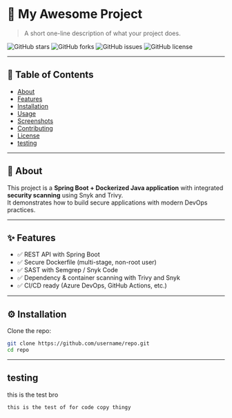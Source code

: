 # 🚀 My Awesome Project

> A short one-line description of what your project does.

![GitHub stars](https://img.shields.io/github/stars/username/repo?style=social)
![GitHub forks](https://img.shields.io/github/forks/username/repo?style=social)
![GitHub issues](https://img.shields.io/github/issues/username/repo)
![GitHub license](https://img.shields.io/github/license/username/repo)

---

## 📖 Table of Contents
- [About](#about)
- [Features](#features)
- [Installation](#installation)
- [Usage](#usage)
- [Screenshots](#screenshots)
- [Contributing](#contributing)
- [License](#license)
- [testing](#testing)

---

## 🧐 About
This project is a **Spring Boot + Dockerized Java application** with integrated **security scanning** using Snyk and Trivy.  
It demonstrates how to build secure applications with modern DevOps practices.  

---

## ✨ Features
- ✅ REST API with Spring Boot  
- ✅ Secure Dockerfile (multi-stage, non-root user)  
- ✅ SAST with Semgrep / Snyk Code  
- ✅ Dependency & container scanning with Trivy and Snyk  
- ✅ CI/CD ready (Azure DevOps, GitHub Actions, etc.)  

---

## ⚙️ Installation
Clone the repo:
```bash
git clone https://github.com/username/repo.git
cd repo

```

---
## testing
this is the test bro 
```bash
this is the test of for code copy thingy

```
